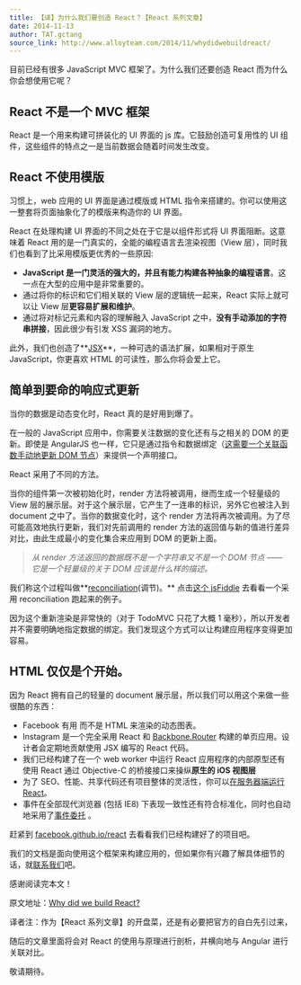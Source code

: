 ```yaml
---
title: 【译】为什么我们要创造 React？【React 系列文章】
date: 2014-11-13
author: TAT.gctang
source_link: http://www.alloyteam.com/2014/11/whydidwebuildreact/
---
```


<!-- {% raw %} - for jekyll -->

目前已经有很多 JavaScript MVC 框架了。为什么我们还要创造 React 而为什么你会想使用它呢？

## React 不是一个 MVC 框架

React 是一个用来构建可拼装化的 UI 界面的 js 库。它鼓励创造可复用性的 UI 组件，这些组件的特点之一是当前数据会随着时间发生改变。

## React 不使用模版

习惯上，web 应用的 UI 界面是通过模版或 HTML 指令来搭建的。你可以使用这一整套将页面抽象化了的模版来构造你的 UI 界面。

React 在处理构建 UI 界面的不同之处在于它是以组件形式将 UI 界面阻断。这意味着 React 用的是一门真实的，全能的编程语言去渲染视图（View 层），同时我们也看到了比采用模版更优秀的一些原因:

-   **JavaScript 是一门灵活的强大的，并且有能力构建各种抽象的编程语言**。这一点在大型的应用中是非常重要的。
-   通过将你的标识和它们相关联的 View 层的逻辑统一起来，React 实际上就可以让 View 层**更容易扩展和维护**。
-   通过将对标记元素和内容的理解融入 JavaScript 之中，**没有手动添加的字符串拼接**，因此很少有引发 XSS 漏洞的地方。

此外，我们也创造了**[JSX](http://facebook.github.io/react/docs/jsx-in-depth.html "JSX")**，一种可选的语法扩展，如果相对于原生 JavaScript，你更喜欢 HTML 的可读性，那么你将会爱上它。

## 简单到要命的响应式更新

当你的数据是动态变化时，React 真的是好用到爆了。

在一般的 JavaScript 应用中，你需要关注数据的变化还有与之相关的 DOM 的更新。即使是 AngularJS 也一样，它只是通过指令和数据绑定（[这需要一个关联函数手动地更新 DOM 节点](https://code.angularjs.org/1.0.8/docs/guide/directive#reasonsbehindthecompilelinkseparation)）来提供一个声明接口。

React 采用了不同的方法。

当你的组件第一次被初始化时，render 方法将被调用，继而生成一个轻量级的 View 层的展示层。对于这个展示层，它产生了一连串的标识，另外它也被注入到 document 之中了。当你的数据变化时，这个 render 方法将再次被调用。为了尽可能高效地执行更新，我们对先前调用的 render 方法的返回值与新的值进行差异对比，由此生成最小的变化集合来应用到 DOM 的更新上面。

>  _从 render 方法返回的数据既不是一个字符串又不是一个 DOM 节点 —— 它是一个轻量级的关于 DOM 应该是什么样的描述。_ 

我们称这个过程叫做**[reconciliation](http://facebook.github.io/react/docs/reconciliation.html)(调节)。** 点击[这个 jsFiddle](http://jsfiddle.net/fv6RD/3/) 去看看一个采用 reconciliation 跑起来的例子。

因为这个重新渲染是非常快的（对于 TodoMVC 只花了大概 1 毫秒），所以开发者并不需要明确地指定数据的绑定。我们发现这个方式可以让构建应用程序变得更加容易。

## HTML 仅仅是个开始。

因为 React 拥有自己的轻量的 document 展示层，所以我们可以用这个来做一些很酷的东西：

-   Facebook 有用<canvas> 而不是 HTML 来渲染的动态图表。
-   Instagram 是一个完全采用 React 和 [Backbone.Router](http://backbonejs.org/#Router "backbone.Router") 构建的单页应用。设计者会定期地贡献使用 JSX 编写的 React 代码。
-   我们已经构建了在一个 web worker 中运行 React 应用程序的内部原型还有使用 React 通过 Objective-C 的桥接接口来操纵**原生的 iOS 视图层** 
-   为了 SEO、性能、共享代码还有项目整体的灵活性，你可以[在服务器端运行 React](https://github.com/petehunt/react-server-rendering-example)。
-   事件在全部现代浏览器 (包括 IE8) 下表现一致性还有符合标准化，同时也自动地采用了[事件委托](http://davidwalsh.name/event-delegate "event-delegate") 。

赶紧到 [facebook.github.io/react](http://facebook.github.io/react) 去看看我们已经构建好了的项目吧。

我们的文档是面向使用这个框架来构建应用的，但如果你有兴趣了解具体细节的话，就[联系我们](http://facebook.github.io/react/support.html)吧。

感谢阅读完本文！

原文地址：[Why did we build React?](http://facebook.github.io/react/blog/2013/06/05/why-react.html "Why did we build React?")

译者注：作为【React 系列文章】的开盘菜，还是有必要把官方的自白先引过来，

随后的文章里面将会对 React 的使用与原理进行剖析，并横向地与 Angular 进行关联对比。

敬请期待。


<!-- {% endraw %} - for jekyll -->